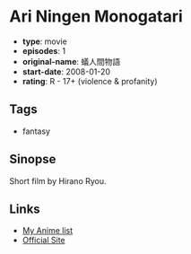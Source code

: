 # Ari Ningen Monogatari

-   **type**: movie
-   **episodes**: 1
-   **original-name**: 蟻人間物語
-   **start-date**: 2008-01-20
-   **rating**: R - 17+ (violence & profanity)

## Tags

-   fantasy

## Sinopse

Short film by Hirano Ryou.

## Links

-   [My Anime list](https://myanimelist.net/anime/31507/Ari_Ningen_Monogatari)
-   [Official Site](http://ryohirano.com/)
